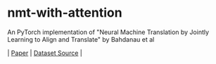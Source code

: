 # nmt-with-attention
An PyTorch implementation of "Neural Machine Translation by Jointly Learning to Align and Translate" by Bahdanau et al

|   [Paper](https://arxiv.org/abs/1409.0473)    |   [Dataset Source](http://www.manythings.org/anki/)   |